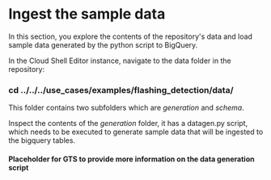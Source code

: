 # Ingest the sample data

In this section, you explore the contents of the repository's data and load sample data generated by the python script to BigQuery.

In the Cloud Shell Editor instance, navigate to the data folder in the repository:

### cd ../../../use_cases/examples/flashing_detection/data/

This folder contains two subfolders which are *generation* and *schema*.

Inspect the contents of the *generation* folder, it has a datagen.py script, which needs to be executed to generate sample data that will be ingested to the bigquery tables.

#### Placeholder for GTS to provide more information on the data generation script



